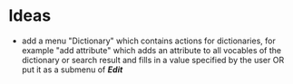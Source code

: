 # Ideas

* add a menu "Dictionary" which contains actions for dictionaries, for example "add attribute" which adds an attribute to all vocables of the dictionary or search result and fills in a value specified by the user OR put it as a submenu of **_Edit_**
